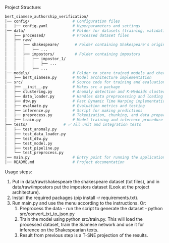 Project Structure:

```bash
bert_siamese_authorship_verification/
│── config/                   # Configuration files
│   ├── config.yaml           # Hyperparameters and settings
│── data/                     # Folder for datasets (training, validation, test sets)
│   ├── processed/            # Processed dataset files
│   ├── raw/
│   │   ├── shakespeare/       # Folder containing Shakespeare's original works and some unknown ones
│   │   │   ├── ...
│   │   ├── impostors/         # Folder containing impostors
│   │   │   ├── impostor_1/
│   │   │   │   ├── ...
│   │   │   ├── ...
│── models/                   # Folder to store trained models and checkpoints
│   ├── bert_siamese.py       # Model architecture implementation
│── src/                      # Source code for training and evaluation
│   ├── __init__.py           # Makes src a package
│   ├── clustering.py         # Anomaly detection and K-Medoids clustering
│   ├── data_loader.py        # Handles data preprocessing and loading
│   ├── dtw.py                # Fast Dynamic Time Warping implementation
│   ├── evaluate.py           # Evaluation metrics and testing
│   ├── inference.py          # Script for making predictions
│   ├── preprocess.py         # Tokenization, chunking, and data preparation
│   ├── train.py              # Model training and inference procedure
├── tests/                # ✅ All unit and integration tests
│   ├── test_anomaly.py
│   ├── test_data_loader.py
│   ├── test_dtw.py
│   ├── test_model.py
│   ├── test_pipeline.py
│   └── test_preprocess.py
│── main.py                   # Entry point for running the application
│── README.md                 # Project documentation
```


Usage steps:
1) Put in data/raw/shakespeare the shakespeare dataset (txt files), and in data/raw/impostors put the impostors dataset (Look at the project architecture).
2) Install the required packages (pip install -r requirements.txt).
3) Run main.py and use the menu according to the instructions. Or:
   1) Preprocess the data - run the script to generate the dataset - python src/convert_txt_to_json.py
   2) Train the model using python src/train.py. This will load the processed dataset, train the Siamese network and use it for inference on the Shakespearian texts.
   3) Result from previous step is a T-SNE projection of the results.

